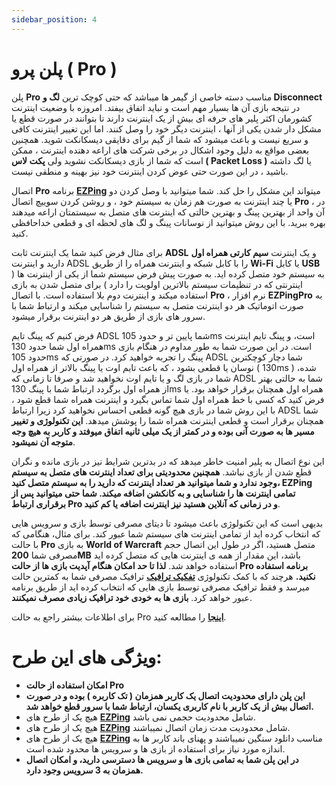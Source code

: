 ```yaml
---
sidebar_position: 4
---
```


# پلن پرو ( Pro )

پلن **Pro** مناسب دسته خاصی از گیمر ها میباشد که حتی کوچک ترین **لگ و Disconnect** در نتیجه بازی آن ها بسیار مهم است و نباید اتفاق بیفتد. 
امروزه با وضعیت اینترنت کشورمان اکثر پلیر های حرفه ای بیش از یک اینترنت دارند تا بتوانند در صورت قطع یا مشکل دار شدن یکی از آنها ، اینترنت دیگر خود را وصل کنند. اما این تغییر اینترنت کافی و سریع نیست و باعث میشود که شما از گیم برای دقایقی دیسکانکت شوید. همچنین بعضی مواقع به دلیل وجود اشکال در برخی شرکت های اراعه دهنده اینترنت ، ممکن است که شما از بازی دیسکانکت نشوید ولی **پکت لاس ( Packet Loss )** یا لگ داشته باشید ، در این صورت حتی عوض کردن اینترنت خود نیز بهینه و منطقی نیست. 

اتصال **Pro** برنامه **[EZPing](https://ezping.ir/)** میتواند این مشکل را حل کند. شما میتوانید با وصل کردن دو یا چند اینترنت به صورت هم زمان به سیستم خود ، و روشن کردن سوییچ اتصال **Pro** ، در آن واحد از بهترین پینگ و بهترین حالتی که اینترنت های متصل به سیستمتان اراعه میدهند بهره ببرید. با این روش میتوانید از نوسانات پینگ و لگ های لحظه ای و قطعی خداحافظی کنید.

برای مثال فرض کنید شما یک اینترنت ثابت **ADSL** و یک اینترنت **سیم کارتی همراه اول** دارید و اینترنت ADSL را با کابل شبکه و اینترنت همراه را از طریق **Wi-Fi** یا کابل **USB** به سیستم خود متصل کرده اید. به صورت پیش فرض سیستم شما از یکی از اینترنت ها ( اینترنتی که در تنظیمات سیستم بالاترین اولویت را دارد ) برای متصل شدن به بازی استفاده میکند و اینترنت دوم بلا استفاده است. با اتصال **Pro** ، نرم افزار **EZPingPro** به صورت اتوماتیک هر دو اینترنت متصل به سیستم را شناسایی میکند و ارتباط شما با سرور های بازی از طریق هر دو اینترنت برقرار میشود.

فرض کنیم که پینگ تایم ADSL شما پایین تر و حدود 105ms است، و پینگ تایم اینترنت همراه اول شما حدود 130ms است. در این صورت شما به طور مداوم در هنگام بازی حدود 105ms پینگ را تجربه خواهید کرد. در صورتی که ADSL شما دچار کوچکترین نوسان یا قطعی بشود ، که باعث تایم اوت یا پینگ بالاتر از همراه اول ( 130ms ) شده، شما در بازی لگ و یا تایم اوت نخواهید شد و صرفا تا زمانی که ADSL شما به حالتی بهتر از همراه اول برگردد ارتباط شما با پینگ 130ms همراه اول همچنان برقرار خواهد بود. یا فرض کنید که کسی با خط همراه اول شما تماس بگیرد و اینترنت همراه شما قطع شود ، با این روش شما در بازی هیچ گونه قطعی احساس نخواهید کرد زیرا ارتباط ADSL شما همچنان برقرار است و قطعی اینترنت همراه شما را پوشش میدهد. **این تکنولوژی و تغییر مسیر ها به صورت آنی بوده و در کمتر از یک میلی ثانیه اتفاق میوفتد و کاربر به هیچ وجه متوجه آن نمیشود**.

این نوع اتصال به پلیر امنیت خاطر میدهد که در بدترین شرایط نیز در بازی مانده و نگران قطع شدن از بازی نباشد. **همچنین محدودیتی برای تعداد اینترنت های متصل به سیستم وجود ندارد و شما میتوانید هر تعداد اینترنت که دارید را به سیستم متصل کنید، EZPing تمامی اینترنت ها را شناسایی و به کانکشن اضافه میکند. شما حتی میتوانید پس از برقراری ارتباط Pro و در زمانی که آنلاین هستید نیز اینترنت اضافه یا کم کنید**.

بدیهی است که این تکنولوژی باعث میشود تا دیتای مصرفی توسط بازی و سرویس هایی که انتخاب کرده اید از تمامی اینترنت های سیستم شما عبور کند. برای مثال، هنگامی که با حالت **Pro** به بازی **World of Warcraft** متصل هستید، اگر در طول این اتصال حجم مصرفی شما **200MB** باشد، این مقدار از همه ی اینترنت هایی که متصل کرده اید استفاده خواهد شد.
**لذا تا حد امکان هنگام آپدیت بازی ها از حالت **Pro** برنامه استفاده نکنید.**
هرچند که با کمک تکنولوژی **[تفکیک ترافیک](https://docs.ezping.ir/how-it-works/howitworks#:~:text=%D8%AA%D9%88%D8%B6%DB%8C%D8%AD%20%D8%A7%D8%AC%D9%85%D8%A7%D9%84%DB%8C%20%D8%AA%D9%81%DA%A9%DB%8C%DA%A9%20%D8%AA%D8%B1%D8%A7%D9%81%DB%8C%DA%A9)** ترافیک مصرفی شما به کمترین حالت میرسد و فقط ترافیک مصرفی توسط بازی هایی که انتخاب کرده اید از طریق برنامه عبور خواهد کرد. **بازی ها به خودی خود ترافیک زیادی مصرف نمیکنند**.

برای اطلاعات بیشتر راجع به حالت Pro [**اینجا**](https://docs.ezping.ir/how-it-works/promode) را مطالعه کنید.




# ویژگی های این طرح: 


- **امکان استفاده از حالت Pro**
- **این پلن دارای محدودیت اتصال یک کاربر همزمان ( تک کاربره ) بوده و در صورت اتصال بیش از یک کاربر با نام کاربری یکسان، ارتباط شما با سرور قطع خواهد شد.**
- هیچ یک از طرح های **[EZPing](https://ezping.ir/)** شامل محدودیت حجمی نمی باشد.
- هیچ یک از طرح های **[EZPing](https://ezping.ir/)** شامل محدودیت مدت زمان اتصال نمیباشند.
- هیچ یک از طرح های **[EZPing](https://ezping.ir/)** مناسب دانلود سنگین نمیباشند و پهنای باند کاربر ها به اندازه مورد نیاز برای استفاده از بازی ها و سرویس ها محدود شده است.
- **در این پلن شما به تمامی بازی ها و سرویس ها دسترسی دارید، و امکان اتصال همزمان به 3 سرویس وجود دارد.**
